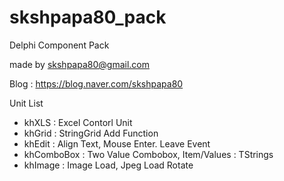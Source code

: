 # skshpapa80_pack

Delphi Component Pack

made by skshpapa80@gmail.com

Blog : https://blog.naver.com/skshpapa80

Unit List
- khXLS : Excel Contorl Unit
- khGrid : StringGrid Add Function
- khEdit : Align Text, Mouse Enter. Leave Event
- khComboBox : Two Value Combobox, Item/Values : TStrings
- khImage : Image Load, Jpeg Load Rotate 
